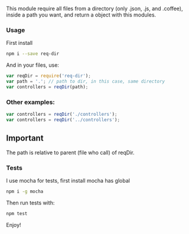 This module require all files from a directory (only .json, .js, and .coffee), inside a path you want, and return a object with this modules.


### Usage
First install

```sh
npm i --save req-dir
```

And in your files, use:

```js
var reqDir = require('req-dir');
var path = '.'; // path to dir, in this case, same directory
var controllers = reqDir(path);
```



### Other examples:

```js
var controllers = reqDir('./controllers');
var controllers = reqDir('../controllers');
```


## Important
The path is relative to parent (file who call) of reqDir.

### Tests
I use mocha for tests, first install mocha has global

```sh
npm i -g mocha
```

Then run tests with:

```sh
npm test
```

Enjoy!

